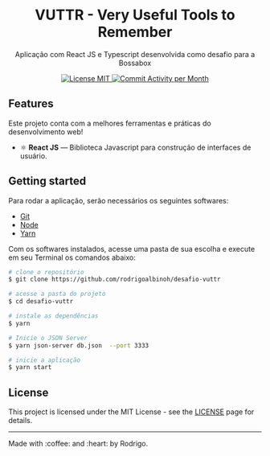 
<h1 align="center">
<br>
VUTTR - Very Useful Tools to Remember
</h1>

<p align="center">Aplicação com React JS e Typescript desenvolvida como desafio para a Bossabox </p>

<p align="center">
  <a href="https://opensource.org/licenses/MIT">
    <img src="https://img.shields.io/badge/License-MIT-blue.svg" alt="License MIT">
  </a>
  <a href="https://github.com/rodrigoalbinoh/desafio-vuttr/commits/main">
    <img src="https://img.shields.io/github/commit-activity/y/rodrigoalbinoh/desafio-vuttr" alt="Commit Activity per Month">
  </a>
</p>

## Features
Este projeto conta com a melhores ferramentas e práticas do desenvolvimento web!

- ⚛️ **React JS** — Biblioteca Javascript para construção de interfaces de usuário.

## Getting started

Para rodar a aplicação, serão necessários os seguintes softwares:
* [Git](https://git-scm.com)
* [Node](https://nodejs.org/)
* [Yarn](https://yarnpkg.com/)

Com os softwares instalados, acesse uma pasta de sua escolha e execute em seu Terminal os comandos abaixo:
```bash
# clone o repositório
$ git clone https://github.com/rodrigoalbinoh/desafio-vuttr

# acesse a pasta do projeto
$ cd desafio-vuttr

# instale as dependências
$ yarn

# Inicie o JSON Server
$ yarn json-server db.json  --port 3333

# inicie a aplicação
$ yarn start

```

## License

This project is licensed under the MIT License - see the [LICENSE](https://opensource.org/licenses/MIT) page for details.

<hr />
Made with :coffee: and :heart: by Rodrigo.
